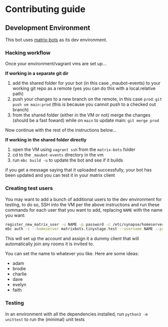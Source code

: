 # Contributing guide

## Development Environment

This bot uses [matrix-bots](https://github.com/fedora-infra/matrix-bots) as its dev environment.


### Hacking workflow

Once your environment/vagrant vms are set up...

**If working in a separate git dir**
1. add the shared folder for your bot (in this case _maubot-events) to your working git repo as a remote (yes you can do this with a local.relative path)
2. push your changes to a new branch on the remote, in this case `prod`: `git push vm main:prod` (this is because you cannot push to a checked out branch)
3. from the shared folder (either in the VM or not) merge the changes (should be a fast foward) while on `main` to update main: `git merge prod`

Now continue with the rest of the instructions below...

**If working in the shared folder directly**
1. open the VM using `vagrant ssh` from the `matrix-bots` folder
2. cd to the `_maubot-events` directory in the vm
3. run `mbc build -u` to update the bot and see if it builds

if you get a message saying that it uploaded successfully, your bot has been updated and you can test it in your matrix client

### Creating test users

You may want to add a bunch of additional users to the dev environment for testing, to do so, SSH into the VM per the above instructions and run these commands for each user that you want to add, replacing `NAME` with the name you want:
```bash
register_new_matrix_user -u NAME -p password -c /etc/synapse/homeserver.yaml --no-admin
mbc auth -c --homeserver matrixbots.tinystage.test --username NAME --password password

```

This will set up the account and assign it a dummy client that will automatically join any rooms it is invited to.

You can set the name to whatever you like. Here are some ideas:
- adam
- brodie
- charlie
- dave
- evelyn
- faith


### Testing

In an environment with all the dependencies installed, run `python3 -m unittest` to run the (minimal) unit tests